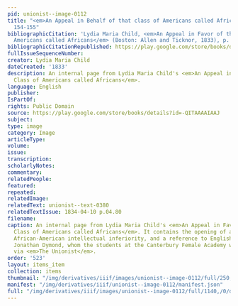 ```yaml
---
pid: unionist--image-0112
title: "<em>An Appeal in Behalf of that class of Americans called African</em>, p.
  154-155"
bibliographicCitation: 'Lydia Maria Child, <em>An Appeal in Favor of that Class of
  Americans called Africans</em> (Boston: Allen and Ticknor, 1833), p. 154-55'
bibliographicCitationRepublished: https://play.google.com/store/books/details?id=-QITAAAAIAAJ
fullIssueSequenceNumber: 
creator: Lydia Maria Child
dateCreated: '1833'
description: An internal page from Lydia Maria Child's <em>An Appeal in Favor of that
  Class of Americans called Africans</em>.
language: English
publisher: 
IsPartOf: 
rights: Public Domain
source: https://play.google.com/store/books/details?id=-QITAAAAIAAJ
subject: 
type: image
category: Image
articleType: 
volume: 
issue: 
transcription: 
scholarlyNotes: 
commentary: 
relatedPeople: 
featured: 
repeated: 
relatedImage: 
relatedText: unionist--text-0380
relatedTextIssue: 1834-04-10 p.04.80
filename: 
caption: An internal page from Lydia Maria Child's <em>An Appeal in Favor of that
  Class of Americans called Africans</em>. It contains the opening of a chapter refuting
  African-American intellectual inferiority, and a reference to English Quaker philosopher
  Jonathan Dymond, whom the students at the Canterbury Female Academy were also reading,
  via <em>The Unionist</em>.
order: '523'
layout: items_item
collection: items
thumbnail: "/img/derivatives/iiif/images/unionist--image-0112/full/250,/0/default.jpg"
manifest: "/img/derivatives/iiif/unionist--image-0112/manifest.json"
full: "/img/derivatives/iiif/images/unionist--image-0112/full/1140,/0/default.jpg"
---
```


